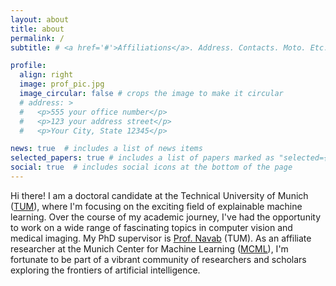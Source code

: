 ```yaml
---
layout: about
title: about
permalink: /
subtitle: # <a href='#'>Affiliations</a>. Address. Contacts. Moto. Etc.

profile:
  align: right
  image: prof_pic.jpg
  image_circular: false # crops the image to make it circular
  # address: >
  #   <p>555 your office number</p>
  #   <p>123 your address street</p>
  #   <p>Your City, State 12345</p>

news: true  # includes a list of news items
selected_papers: true # includes a list of papers marked as "selected={true}"
social: true  # includes social icons at the bottom of the page
---
```


Hi there! I am a doctoral candidate at the Technical University of Munich ([TUM](https://www.cs.cit.tum.de/camp/members/ashkan-khakzar/)), where I'm focusing on the exciting field of explainable machine learning. Over the course of my academic journey, I've had the opportunity to work on a wide range of fascinating topics in computer vision and medical imaging. My PhD supervisor is [Prof. Navab](https://scholar.google.com/citations?user=kzoVUPYAAAAJ&hl=en&oi=ao) (TUM). As an affiliate researcher at the Munich Center for Machine Learning ([MCML](https://mcml.ai/publications/)), I'm fortunate to be part of a vibrant community of researchers and scholars exploring the frontiers of artificial intelligence.

<!-- When I'm not working on research, I love exploring the great outdoors. Hiking and immersing myself in nature are some of my favorite pastimes. In my free time, I'm an avid reader and enjoy delving into books and lectures on computer science, philosophy, and the history of science. -->


<!-- Write your biography here. Tell the world about yourself. Link to your favorite [subreddit](http://reddit.com). You can put a picture in, too. The code is already in, just name your picture `prof_pic.jpg` and put it in the `img/` folder.

Put your address / P.O. box / other info right below your picture. You can also disable any these elements by editing `profile` property of the YAML header of your `_pages/about.md`. Edit `_bibliography/papers.bib` and Jekyll will render your [publications page](/al-folio/publications/) automatically.

Link to your social media connections, too. This theme is set up to use [Font Awesome icons](http://fortawesome.github.io/Font-Awesome/) and [Academicons](https://jpswalsh.github.io/academicons/), like the ones below. Add your Facebook, Twitter, LinkedIn, Google Scholar, or just disable all of them. -->
